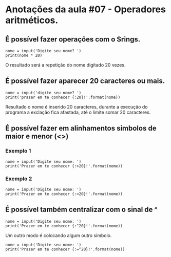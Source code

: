 # Anotações da aula #07 - Operadores aritméticos.

## É possível fazer operações com o Srings.

	nome = input('Digite seu nome? ')
	print(nome * 20)
O resultado será a repetição do nome digitado 20 vezes.

## É possível fazer aparecer 20 caracteres ou mais.
	nome = input('digite seu nome? ')
	print('prazer em te conhecer {:20}!'.format(nome))

Resultado o nome é inserido 20 caracteres, durante a execução do programa a exclação
fica afastada, até o limite somar 20 caracteres.

## É possível fazer em alinhamentos simbolos de maior e menor (<>)
### Exemplo 1
    nome = input('Digite seu nome: ')
    print('Prazer em te conhecer {:>20}!'.format(nome))

### Exemplo 2
    nome = input('Digite seu nome: ')
    print('Prazer em te conhecer {:<20}!'.format(nome))

## É possível também centralizar com o sinal de ^
    nome = input('Digite seu nome: ')
    print('Prazer em te conhecer {:^20}!'.format(nome))

Um outro modo é colocando algum outro simbolo.

    nome = input('Digite seu nome: ')
    print('Prazer em te conhecer {:=^20}!'.format(nome))